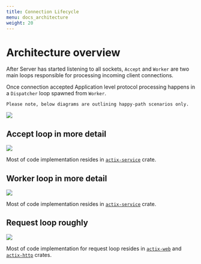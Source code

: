 ```yaml
---
title: Connection Lifecycle
menu: docs_architecture
weight: 20
---
```



# Architecture overview

After Server has started listening to all sockets, `Accept` and `Worker` are two main loops responsible for processing incoming client connections. 

Once connection accepted Application level protocol processing happens in a `Dispatcher` loop spawned from `Worker`.

    Please note, below diagrams are outlining happy-path scenarios only.

![](/img/diagrams/connection_overview.svg)

## Accept loop in more detail

![](/img/diagrams/connection_accept.svg)

Most of code implementation resides in [`actix-service`][service] crate. 

## Worker loop in more detail

![](/img/diagrams/connection_worker.svg)

Most of code implementation resides in [`actix-service`][service] crate. 

## Request loop roughly

![](/img/diagrams/connection_request.svg)

Most of code implementation for request loop resides in [`actix-web`][web] and [`actix-http`][http] crates. 


[service]: https://crates.io/crates/actix-service
[web]: https://crates.io/crates/actix-web
[http]: https://crates.io/crates/actix-http